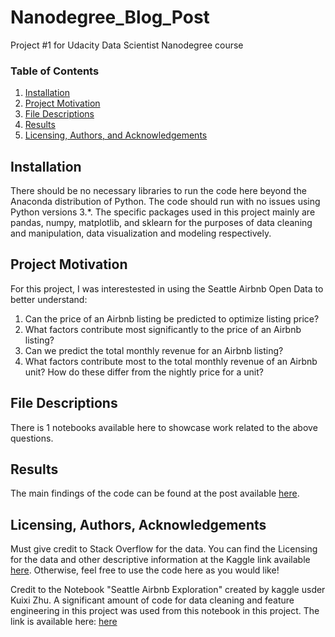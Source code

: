 # Nanodegree_Blog_Post
Project #1 for Udacity Data Scientist Nanodegree course

### Table of Contents

1. [Installation](#installation)
2. [Project Motivation](#motivation)
3. [File Descriptions](#files)
4. [Results](#results)
5. [Licensing, Authors, and Acknowledgements](#licensing)

## Installation <a name="installation"></a>

There should be no necessary libraries to run the code here beyond the Anaconda distribution of Python.  The code should run with no issues using Python versions 3.*.
The specific packages used in this project mainly are pandas, numpy, matplotlib, and sklearn for the purposes of data cleaning and manipulation, data visualization and modeling respectively.

## Project Motivation<a name="motivation"></a>

For this project, I was interestested in using the Seattle Airbnb Open Data to better understand:

1. Can the price of an Airbnb listing be predicted to optimize listing price?
2. What factors contribute most significantly to the price of an Airbnb listing?
3. Can we predict the total monthly revenue for an Airbnb listing?
4. What factors contribute most to the total monthly revenue of an Airbnb unit? How do these differ from the nightly price for a unit?

## File Descriptions <a name="files"></a>

There is 1 notebooks available here to showcase work related to the above questions.  

## Results<a name="results"></a>

The main findings of the code can be found at the post available [here](https://medium.com/@josh_2774/how-do-you-become-a-developer-5ef1c1c68711).

## Licensing, Authors, Acknowledgements<a name="licensing"></a>

Must give credit to Stack Overflow for the data.  You can find the Licensing for the data and other descriptive information at the Kaggle link available [here](https://www.kaggle.com/datasets/airbnb/seattle).  Otherwise, feel free to use the code here as you would like! 

Credit to the Notebook "Seattle Airbnb Exploration" created by kaggle usder Kuixi Zhu. A significant amount of code for data cleaning and feature engineering in this project was used from this notebook in 
this project. The link is available here: [here](https://www.kaggle.com/code/kuixizhu/seattle-airbnb-exploration#2.3.1-Two-Sample-Independent-T-Test)

